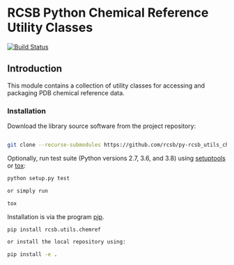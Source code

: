 # RCSB Python Chemical Reference Utility Classes

[![Build Status](https://dev.azure.com/rcsb/RCSB%20PDB%20Python%20Projects/_apis/build/status/rcsb.py-rcsb_utils_chemref?branchName=master)](https://dev.azure.com/rcsb/RCSB%20PDB%20Python%20Projects/_build/latest?definitionId=6&branchName=master)

## Introduction

This module contains a collection of utility classes for accessing and packaging
PDB chemical reference data.

### Installation

Download the library source software from the project repository:

```bash

git clone --recurse-submodules https://github.com/rcsb/py-rcsb_utils_chemref.git

```

Optionally, run test suite (Python versions 2.7, 3.6, and 3.8) using
[setuptools](https://setuptools.readthedocs.io/en/latest/) or
[tox](http://tox.readthedocs.io/en/latest/example/platform.html):

```bash
python setup.py test

or simply run

tox
```

Installation is via the program [pip](https://pypi.python.org/pypi/pip).

```bash
pip install rcsb.utils.chemref

or install the local repository using:

pip install -e .
```
